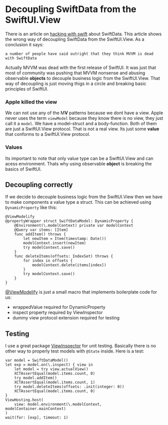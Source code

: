# Decoupling SwiftData from the SwiftUI.View
There is an article on [hacking with swift](https://www.hackingwithswift.com/quick-start/swiftdata/how-to-use-mvvm-to-separate-swiftdata-from-your-views) about SwiftData. This article shows the wrong way of decoupling SwiftData from the SwiftUI.View. As a conclusion it says:
```
a number of people have said outright that they think MVVM is dead with SwiftData
```
Actually MVVM was dead with the first release of SwiftUI. It was just that most of community was pushing that MVVM nonsense and abusing observable **objects** to decouple business logic from the SwiftUI.View.
That way of decoupling is just moving thigs in a circle and breaking basic principles of SwiftUI.

### Apple killed the view
We can not use any of the M**V** patterns because we dont have a view. Apple never uses the term `viewModel` because they know there is no view, they just call it a `model`. We have a model-struct and a body-function. Both of them are just a SwiftUI.View protocol. That is not a real view.
Its just some **value** that conforms to a SwiftUI.View protocol.

### Values
Its important to note that only value type can be a SwiftUI.View and can acess environment. Thats why using observable **object** is breaking the basics of SwiftUI.

## Decoupling correctly
If we decide to decouple business logic from the SwiftUI.View then we have to make components a value type a struct. This can be achieved using `DynamicProperty` like this:
```
@ViewModelify
@propertyWrapper struct SwiftDataModel: DynamicProperty {
    @Environment(\.modelContext) private var modelContext
    @Query var items: [Item]
    func addItem() throws {
        let newItem = Item(timestamp: Date())
        modelContext.insert(newItem)
        try modelContext.save()
    }
    func deleteItems(offsets: IndexSet) throws {
        for index in offsets {
            modelContext.delete(items[index])
        }
        try modelContext.save()
    }
}
```
[@ViewModelify](https://github.com/sisoje/viewmodelify-swift) is just a small macro that implements boilerplate code for us:
- wrappedValue required for DynamicProperty
- inspect property required by ViewInspector
- dummy view protocol extension required for testing

## Testing
I use a great package [ViewInspector](https://github.com/nalexn/ViewInspector) for unit testing. Basically there is no other way to properly test models with `@State` inside. Here is a test:
```
var model = SwiftDataModel()
let exp = model.on(\.inspect) { view in
    let model = try view.actualView()
    XCTAssertEqual(model.items.count, 0)
    try model.addItem()
    XCTAssertEqual(model.items.count, 1)
    try model.deleteItems(offsets: .init(integer: 0))
    XCTAssertEqual(model.items.count, 0)
}
ViewHosting.host(
    view: model.environment(\.modelContext, modelContainer.mainContext)
)
wait(for: [exp], timeout: 1)
```
